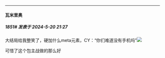 ﻿
*****

####  瓦米里奥  
##### 1851#       发表于 2024-5-20 21:27

大结局给我整笑了，硬加什么meta元素，CY：“你们难道没有手机吗”<img src="https://static.saraba1st.com/image/smiley/face2017/059.png" referrerpolicy="no-referrer">

可惜了这个包主战做的那么好

